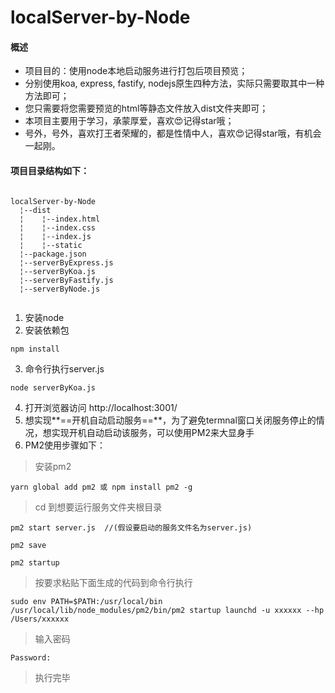 # localServer-by-Node

#### 概述
- 项目目的：使用node本地启动服务进行打包后项目预览；
- 分别使用koa, express, fastify, nodejs原生四种方法，实际只需要取其中一种方法即可；
- 您只需要将您需要预览的html等静态文件放入dist文件夹即可；
- 本项目主要用于学习，承蒙厚爱，喜欢😍记得star哦；
- 号外，号外，喜欢打王者荣耀的，都是性情中人，喜欢😍记得star哦，有机会一起刚。
#### 项目目录结构如下：

```

localServer-by-Node
  ¦--dist
  ¦    ¦--index.html
  ¦    ¦--index.css
  ¦    ¦--index.js
  ¦    ¦--static
  ¦--package.json
  ¦--serverByExpress.js
  ¦--serverByKoa.js
  ¦--serverByFastify.js
  ¦--serverByNode.js
  

```


1. 安装node
2. 安装依赖包

```
npm install
```
3. 命令行执行server.js
```
node serverByKoa.js
```
4. 打开浏览器访问 http://localhost:3001/
5. 想实现**==开机自动启动服务==**，为了避免termnal窗口关闭服务停止的情况，想实现开机自动启动该服务，可以使用PM2来大显身手
6. PM2使用步骤如下：
> 安装pm2 
```
yarn global add pm2 或 npm install pm2 -g   
```

> cd 到想要运行服务文件夹根目录
```
pm2 start server.js  //(假设要启动的服务文件名为server.js)
```
```
pm2 save
```
```
pm2 startup
```

> 按要求粘贴下面生成的代码到命令行执行
```
sudo env PATH=$PATH:/usr/local/bin /usr/local/lib/node_modules/pm2/bin/pm2 startup launchd -u xxxxxx --hp /Users/xxxxxx
```
> 输入密码
```
Password:
```
> 执行完毕


 



